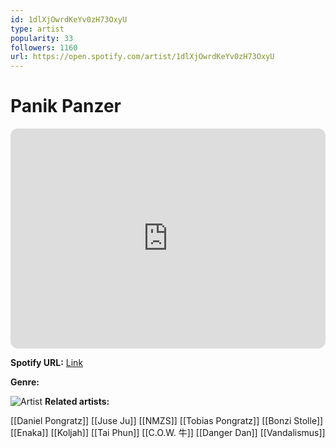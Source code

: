 ```yaml
---
id: 1dlXjOwrdKeYv0zH73OxyU
type: artist
popularity: 33
followers: 1160
url: https://open.spotify.com/artist/1dlXjOwrdKeYv0zH73OxyU
---
```

# Panik Panzer

<iframe style="border-radius:12px" src="https://open.spotify.com/embed/artist/1dlXjOwrdKeYv0zH73OxyU" width="100%" height="352" frameBorder="0" allowfullscreen="" allow="autoplay; clipboard-write; encrypted-media; fullscreen; picture-in-picture" loading="lazy"></iframe>

**Spotify URL:** [Link](https://open.spotify.com/artist/1dlXjOwrdKeYv0zH73OxyU)

**Genre:** 

![Artist](https://i.scdn.co/image/ab6761610000e5ebb6b9d7abfc073c1d91a465fb)
**Related artists:**

[[Daniel Pongratz]]
[[Juse Ju]]
[[NMZS]]
[[Tobias Pongratz]]
[[Bonzi Stolle]]
[[Enaka]]
[[Koljah]]
[[Tai Phun]]
[[C.O.W. 牛]]
[[Danger Dan]]
[[Vandalismus]]
